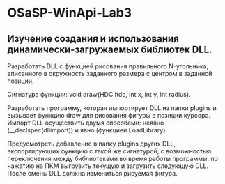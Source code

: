 # OSaSP-WinApi-Lab3

Изучение создания и использования динамически-загружаемых библиотек DLL.
---------------------------------------------------------------------------
Разработать DLL с функцией рисования правильного N-угольника, вписанного в окружность заданного размера с центром в заданной позиции.

Сигнатура функции: void draw(HDC hdc, int x, int y, int radius).

Разработать программу, которая импортирует DLL из папки plugins и вызывает функцию draw для рисования фигуры в позиции курсора. Импорт DLL осуществить двумя способами: неявно (__declspec(dllimport)) и явно (функцией LoadLibrary).

Предусмотреть добавление в папку plugins других DLL, экспортирующих функцию с такой же сигнатурой, с возможностью переключения между библиотеками во время работы программы: по нажатию на ПКМ выгрузить текущую и загрузить следующую DLL. После смены DLL должна измениться рисуемая фигура.
